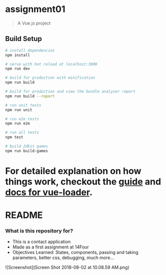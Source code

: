 # assignment01

> A Vue.js project

## Build Setup

``` bash
# install dependencies
npm install

# serve with hot reload at localhost:3000
npm run dev

# build for production with minification
npm run build

# build for production and view the bundle analyzer report
npm run build --report

# run unit tests
npm run unit

# run e2e tests
npm run e2e

# run all tests
npm test

# build 2dkit games
npm run build-games
```

For detailed explanation on how things work, checkout the [guide](http://vuejs-templates.github.io/webpack/) and [docs for vue-loader](http://vuejs.github.io/vue-loader).
=======
# README #

### What is this repository for? ###

* This is a contact application 
* Made as a first assignment at 14Four
* Objectives Learned: States, components, passing and taking parameters, better css, debugging, much more... 

![Screenshot](Screen Shot 2018-08-02 at 10.08.59 AM.png)
